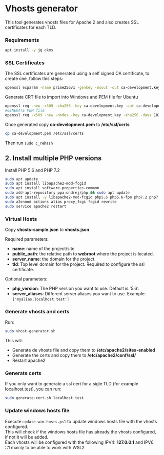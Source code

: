 # Vhosts generator
This tool generates vhosts files for Apache 2 and also creates SSL certificates for each TLD.

### Requirements
```bash
apt install -y jq dkms 
```

### SSL Certificates
The SSL certificates are generated using a self signed CA certificate, to create one, follow this steps:
```bash
openssl ecparam -name prime256v1 -genkey -noout -out ca-development.key
```

Generate CRT file to import into Windows and PEM file for Ubuntu

```bash
openssl req -new -x509 -sha256 -key ca-development.key -out ca-development.crt
#GENERATE PEM file
openssl req -x509 -new -nodes -key ca-development.key -sha256 -days 1825 -out ca-development.pem
```

Once generated copy __ca-development.pem__ to __/etc/ssl/certs__
```bash
cp ca-development.pem /etc/ssl/certs
```
Then run ```sudo c_rehash```

## 2. Install multiple PHP versions
Install PHP 5.6 and PHP 7.2
```bash
sudo apt update
sudo apt install libapache2-mod-fcgid
sudo apt install software-properties-common
sudo add-apt-repository ppa:ondrej/php && sudo apt update
sudo apt install -y libapache2-mod-fcgid php5.6 php5.6-fpm php7.2 php7.2-fpm php5.6-mysql php7.2-mysql php5.6-curl php7.2-curl php5.6-mbstring nodejs php5.6-xml php5.6-dom
sudo a2enmod actions alias proxy_fcgi fcgid rewrite
sudo service apache2 restart
```

### Virtual Hosts
Copy __vhosts-sample.json__ to __vhosts.json__ 

Required parameters:

- __name__: name of the project/site
- __public_path__: the relative path to __webroot__ where the project is located. 
- __server_name__: the domain for the project.
- __tld__: Top level domain for the project. Required to configure the ssl certificate.

Optional parameters: 

- __php_version__: The PHP version you want to use. Default is '5.6'.
- __server_aliases__: Different server aliases you want to use. Example: ```['myalias.localhost.test']```

### Generate vhosts and certs
Run:
```bash
sudo vhost-generator.sh
```

This will:

- Generate de vhosts file and copy them to __/etc/apache2/sites-enabled__
- Generate the certs and copy them to __/etc/apache2/conf/ssl/__
- Restart apache2

### Generate certs 
If you only want to generate a ssl cert for a sigle TLD (for example localhost.test), you can run:
```bash
sudo generate-cert.sh localhost.test
```

### Update windows hosts file
Execute ```update-win-hosts.ps1``` to update windows hosts file with the vhosts configured.  
This will check if the windows hosts file has already the vhosts configured, if not it will be added.  
Each vhosts will be configured with the following IPV4: **127.0.0.1** and IPV6 **::1** mainly to be able to work with WSL2